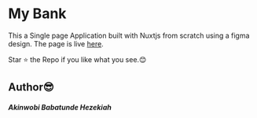 # My Bank

This a Single page Application built with Nuxtjs from scratch using a figma design. 
The page is live [here](https://babzbank.netlify.app/).

Star :star: the Repo if you like what you see.:blush:

## Author:sunglasses:
##### Akinwobi Babatunde Hezekiah